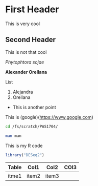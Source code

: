 # First Header 
This is very cool

##  Second Header
This is not that cool

*Phytophtora sojae*

**Alexander Orellana**

List

1. Alejandra
2. Orellana

  * This is another point

This is (google)(https://www.google.com)

```bash
cd /fs/scratch/PAS1704/

man man 


``` 
 This is my R code
 
```r
library("DESeq2")

```

|Table|Col1|Col2|COl3|
|-----|----|----|----|
|itme1|item2|item3|



